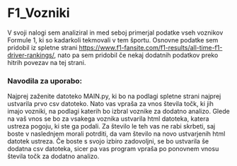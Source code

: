 # F1_Vozniki
V svoji nalogi sem analiziral in med seboj primerjal podatke vseh voznikov Formule 1, ki so kadarkoli tekmovali v tem  športu.
Osnovne podatke sem pridobil iz spletne strani https://www.f1-fansite.com/f1-results/all-time-f1-driver-rankings/, nato pa sem pridobil če nekaj dodatnih podatkov preko hitrih povezav na tej strani. 

### Navodila za uporabo: 
Najprej zaženite datoteko MAIN.py, ki bo na podlagi spletne strani najprej ustvarila prvo csv datoteko. Nato vas vpraša za vnos števila točk, ki jih imajo vozniki, na podlagi katerih bo izbral voznike za dodatno analizo. Glede na vaš vnos se bo za vsakega voznika ustvarila html datoteka, katera ustreza pogoju, ki ste ga podali. Za število le teh vas ne rabi skrbeti, saj boste v naslednjem morali potrditi, da vam število na novo ustvarjenih html datotek ustreza. Če boste s svojo izbiro zadovoljni, se bo ustvarila še dodatna csv datoteka, sicer pa vas program vpraša po ponovnem vnosu števila točk za dodatno analizo.


